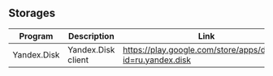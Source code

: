 ## Storages

| Program | Description | Link | Plugins | Comment |
| --- | --- | --- | --- | --- |
| Yandex.Disk | Yandex.Disk client | https://play.google.com/store/apps/details?id=ru.yandex.disk |

